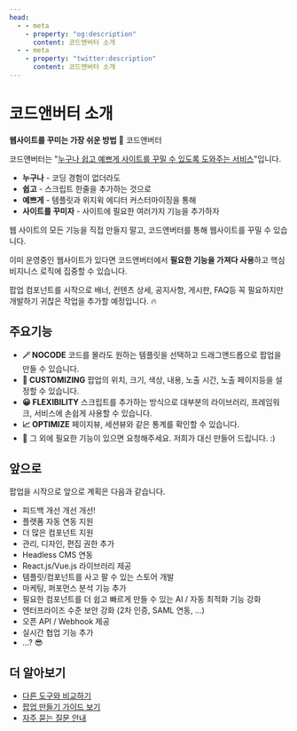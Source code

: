 ```yaml
---
head:
  - - meta
    - property: "og:description"
      content: 코드앤버터 소개
  - - meta
    - property: "twitter:description"
      content: 코드앤버터 소개
---
```


# 코드앤버터 소개

**웹사이트를 꾸미는 가장 쉬운 방법** 🧈 코드앤버터

코드앤버터는 "<u>누구나 쉽고 예쁘게 사이트를 꾸밀 수 있도록 도와주는 서비스</u>"입니다.

- **누구나** - 코딩 경험이 없더라도
- **쉽고** - 스크립트 한줄을 추가하는 것으로
- **예쁘게** - 템플릿과 위지윅 에디터 커스터마이징을 통해
- **사이트를 꾸미자** - 사이트에 필요한 여러가지 기능을 추가하자

웹 사이트의 모든 기능을 직접 만들지 말고, 코드앤버터를 통해 웹사이트를 꾸밀 수 있습니다.

이미 운영중인 웹사이트가 있다면 코드앤버터에서 **필요한 기능을 가져다 사용**하고 핵심 비지니스 로직에 집중할 수 있습니다.

팝업 컴포넌트를 시작으로 배너, 컨텐츠 상세, 공지사항, 게시판, FAQ등 꼭 필요하지만 개발하기 귀찮은 작업을 추가할 예정입니다. 🔥

## 주요기능

- **🪄 NOCODE** 코드를 몰라도 원하는 템플릿을 선택하고 드래그앤드롭으로 팝업을 만들 수 있습니다.
- **🎨 CUSTOMIZING** 팝업의 위치, 크기, 색상, 내용, 노출 시간, 노출 페이지등을 설정할 수 있습니다.
- **😀 FLEXIBILITY** 스크립트를 추가하는 방식으로 대부분의 라이브러리, 프레임워크, 서비스에 손쉽게 사용할 수 있습니다.
- **📈 OPTIMIZE** 페이지뷰, 세션뷰와 같은 통계를 확인할 수 있습니다.
- 👋 그 외에 필요한 기능이 있으면 요청해주세요. 저희가 대신 만들어 드립니다. :)

## 앞으로

팝업을 시작으로 앞으로 계획은 다음과 같습니다.

- 피드백 개선 개선 개선!
- 플랫폼 자동 연동 지원
- 더 많은 컴포넌트 지원
- 관리, 디자인, 편집 권한 추가
- Headless CMS 연동
- React.js/Vue.js 라이브러리 제공
- 템플릿/컴포넌트를 사고 팔 수 있는 스토어 개발
- 마케팅, 퍼포먼스 분석 기능 추가
- 필요한 컴포넌트를 더 쉽고 빠르게 만들 수 있는 AI / 자동 최적화 기능 강화
- 엔터프라이즈 수준 보안 강화 (2차 인증, SAML 연동, ...)
- 오픈 API / Webhook 제공
- 실시간 협업 기능 추가
- ...? 😎

## 더 알아보기

- [다른 도구와 비교하기](./vs-other-apps)
- [팝업 만들기 가이드 보기](./basic)
- [자주 묻는 질문 안내](./faq)
